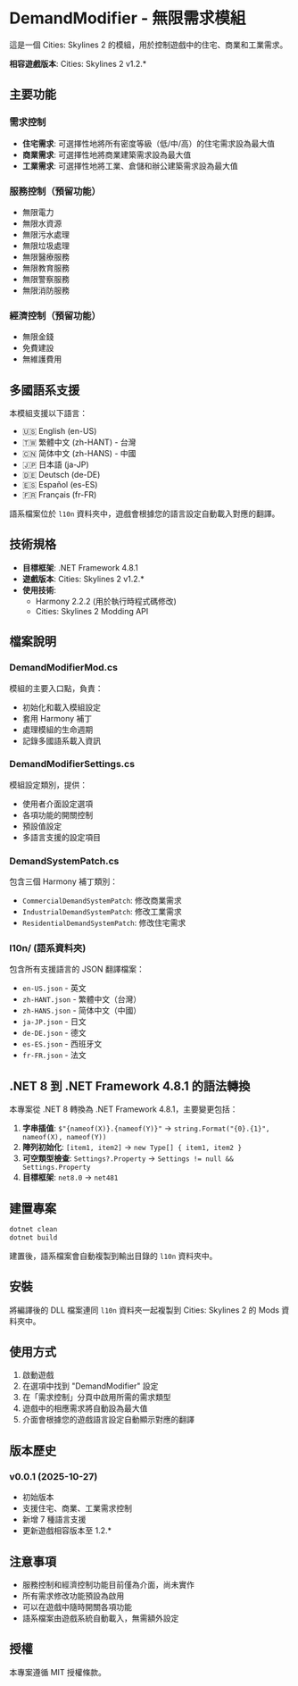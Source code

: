 # DemandModifier - 無限需求模組

這是一個 Cities: Skylines 2 的模組，用於控制遊戲中的住宅、商業和工業需求。

**相容遊戲版本**: Cities: Skylines 2 v1.2.*

## 主要功能

### 需求控制
- **住宅需求**: 可選擇性地將所有密度等級（低/中/高）的住宅需求設為最大值
- **商業需求**: 可選擇性地將商業建築需求設為最大值
- **工業需求**: 可選擇性地將工業、倉儲和辦公建築需求設為最大值

### 服務控制（預留功能）
- 無限電力
- 無限水資源
- 無限污水處理
- 無限垃圾處理
- 無限醫療服務
- 無限教育服務
- 無限警察服務
- 無限消防服務

### 經濟控制（預留功能）
- 無限金錢
- 免費建設
- 無維護費用

## 多國語系支援

本模組支援以下語言：
- 🇺🇸 English (en-US)
- 🇹🇼 繁體中文 (zh-HANT) - 台灣
- 🇨🇳 简体中文 (zh-HANS) - 中國
- 🇯🇵 日本語 (ja-JP)
- 🇩🇪 Deutsch (de-DE)
- 🇪🇸 Español (es-ES)
- 🇫🇷 Français (fr-FR)

語系檔案位於 `l10n` 資料夾中，遊戲會根據您的語言設定自動載入對應的翻譯。

## 技術規格

- **目標框架**: .NET Framework 4.8.1
- **遊戲版本**: Cities: Skylines 2 v1.2.*
- **使用技術**: 
  - Harmony 2.2.2 (用於執行時程式碼修改)
  - Cities: Skylines 2 Modding API

## 檔案說明

### DemandModifierMod.cs
模組的主要入口點，負責：
- 初始化和載入模組設定
- 套用 Harmony 補丁
- 處理模組的生命週期
- 記錄多國語系載入資訊

### DemandModifierSettings.cs
模組設定類別，提供：
- 使用者介面設定選項
- 各項功能的開關控制
- 預設值設定
- 多語言支援的設定項目

### DemandSystemPatch.cs
包含三個 Harmony 補丁類別：
- `CommercialDemandSystemPatch`: 修改商業需求
- `IndustrialDemandSystemPatch`: 修改工業需求
- `ResidentialDemandSystemPatch`: 修改住宅需求

### l10n/ (語系資料夾)
包含所有支援語言的 JSON 翻譯檔案：
- `en-US.json` - 英文
- `zh-HANT.json` - 繁體中文（台灣）
- `zh-HANS.json` - 简体中文（中國）
- `ja-JP.json` - 日文
- `de-DE.json` - 德文
- `es-ES.json` - 西班牙文
- `fr-FR.json` - 法文

## .NET 8 到 .NET Framework 4.8.1 的語法轉換

本專案從 .NET 8 轉換為 .NET Framework 4.8.1，主要變更包括：

1. **字串插值**: `$"{nameof(X)}.{nameof(Y)}"` → `string.Format("{0}.{1}", nameof(X), nameof(Y))`
2. **陣列初始化**: `[item1, item2]` → `new Type[] { item1, item2 }`
3. **可空類型檢查**: `Settings?.Property` → `Settings != null && Settings.Property`
4. **目標框架**: `net8.0` → `net481`

## 建置專案

```powershell
dotnet clean
dotnet build
```

建置後，語系檔案會自動複製到輸出目錄的 `l10n` 資料夾中。

## 安裝

將編譯後的 DLL 檔案連同 `l10n` 資料夾一起複製到 Cities: Skylines 2 的 Mods 資料夾中。

## 使用方式

1. 啟動遊戲
2. 在選項中找到 "DemandModifier" 設定
3. 在「需求控制」分頁中啟用所需的需求類型
4. 遊戲中的相應需求將自動設為最大值
5. 介面會根據您的遊戲語言設定自動顯示對應的翻譯

## 版本歷史

### v0.0.1 (2025-10-27)
- 初始版本
- 支援住宅、商業、工業需求控制
- 新增 7 種語言支援
- 更新遊戲相容版本至 1.2.*

## 注意事項

- 服務控制和經濟控制功能目前僅為介面，尚未實作
- 所有需求修改功能預設為啟用
- 可以在遊戲中隨時開關各項功能
- 語系檔案由遊戲系統自動載入，無需額外設定

## 授權

本專案遵循 MIT 授權條款。
